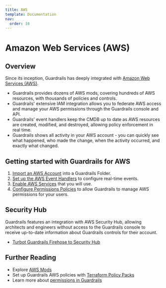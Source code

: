 ```yaml
---
title: AWS
template: Documentation
nav:
  order: 10
---
```


# Amazon Web Services (AWS)

## Overview

Since its inception, Guardrails has deeply integrated with
[Amazon Web Services (AWS)](https://aws.amazon.com/).

- Guardrails provides dozens of AWS mods, covering hundreds of AWS resources, with
  thousands of policies and controls.
- Guardrails' extensive IAM integration allows you to federate AWS access and
  manage your AWS permissions through the Guardrails console and API.
- Guardrails' event handlers keep the CMDB up to date as AWS resources are created, modified, and destroyed, allowing
  policy enforcement in real time.
- Guardrails shows all activity in your AWS account - you can quickly see what
  happened, who made the change, when the activity occurred, and exactly what
  changed.

## Getting started with Guardrails for AWS

1. [Import an AWS Account](integrations/aws/import-aws-account) into a Guardrails  Folder.
1. [Set up the AWS Event Handlers](integrations/aws/event-handlers) to configure real-time
   events.
1. [Enable AWS Services](integrations/aws/services) that you will use.
1. [Configure Permissions Policies](integrations/aws/permissions) to allow Guardrails to manage
   AWS permissions for your users.

## Security Hub

Guardrails features an integration with AWS Security Hub, allowing architects and
engineers without access to the Guardrails console to receive up-to-date information
about Guardrails controls for their account.

- [Turbot Guardrails Firehose to Security Hub](aws/security-hub)

## Further Reading

- Explore [AWS Mods](/mods/)
- Set up Guardrails AWS policies with
  [Terraform Policy Packs](https://github.com/turbot/guardrails-samples/tree/main/policy_packs)
- Learn more about [permissions in Guardrails](concepts/iam/permissions)
